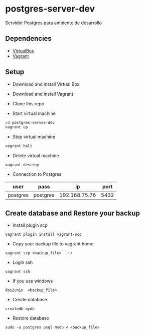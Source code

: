 # postgres-server-dev
Servidor Postgres para ambiente de desarrollo

Dependencies
------------
* [VirtualBox](https://www.virtualbox.org/wiki/Downloads)
* [Vagrant](https://www.vagrantup.com)

Setup
-----
* Download and install Virtual Box

* Download and install Vagrant

* Clone this repo

* Start virtual machine

```sh
cd postgres-server-dev
vagrant up
```
* Stop virtual machine

```sh
vagrant halt
```
* Delete virtual machine

```
vagrant destroy
```
* Connection to Postgres 

| user | pass |  ip |  port |
| ------ | ------ |  ------ | ------ |
| postgres | postgres | 192.168.75.76 | 5432 |

Create database and Restore your backup
---------------------------------------

* Install  plugin scp

```
vagrant plugin install vagrant-scp
```

* Copy your backup file  to vagrant home
```
vagrant scp <backup_file>  :~/
```

* Login ssh

```
vagrant ssh
```

* If you use windows

```
dos2unix  <backup_file>
```

* Create database

```
createdb mydb 
```
* Restore database

```
sudo -u postgres psql mydb < <backup_file>
```




